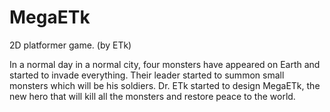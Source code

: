 # MegaETk
2D platformer game. (by ETk)

In a normal day in a normal city, four monsters have appeared on Earth and started to invade everything. Their leader started to summon small monsters which will be his soldiers.
Dr. ETk started to design MegaETk, the new hero that will kill all the monsters and restore peace to the world. 
